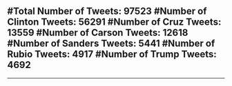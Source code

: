 #Total Number of Tweets: 97523 
#Number of Clinton Tweets: 56291
#Number of Cruz Tweets: 13559
#Number of Carson Tweets: 12618
#Number of Sanders Tweets: 5441
#Number of Rubio Tweets: 4917
#Number of Trump Tweets: 4692
---
---
